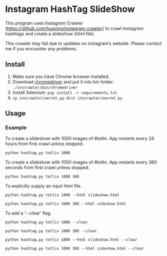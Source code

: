 # Instagram HashTag SlideShow

This program uses Instagram Crawler (<https://github.com/huaying/instagram-crawler)> to crawl Instagram hashtags and create a slideshow (html file).

This crawler may fail due to updates on instagram’s website. Please contact me if you encounter any problems.

## Install

1. Make sure you have Chrome browser installed.
2. Download [chromedriver](https://sites.google.com/a/chromium.org/chromedriver/) and put it into bin folder: `./inscrawler/bin/chromedriver`
3. Install Selenium: `pip install -r requirements.txt`
4. `cp inscrawler/secret.py.dist inscrawler/secret.py`

## Usage

### Example

To create a slideshow with 1000 images of #totliv. App restarts every 24 hours from first crawl unless stopped.

```shell
python hashtag.py totliv 1000
```

To create a slideshow with 1000 images of #totliv. App restarts every 360 seconds from first crawl unless stopped.

```shell
python hashtag.py totliv 1000 360
```

To explicitly supply an input html file.

```shell
python hashtag.py totliv 1000 --html slideshow.html

python hashtag.py totliv 1000 360 --html sideshow.html
```

To add a '--clear' flag.

```shell
python hashtag.py totliv 1000 --clear

python hashtag.py totliv 1000 360 --clear

python hashtag.py totliv 1000 --html slideshow.html --clear

python hashtag.py totliv 1000 360 --html sideshow.html --clear
```